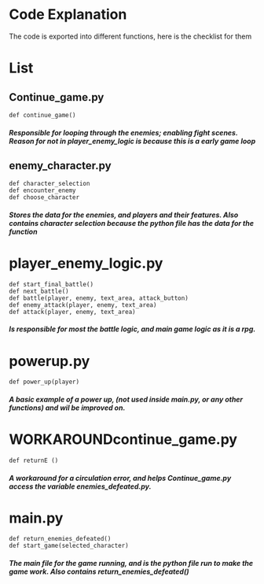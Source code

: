 # Code Explanation
The code is exported into different functions, here is the checklist for them

# List


##  Continue_game.py 
    def continue_game()

##### Responsible for looping through the enemies; enabling fight scenes. Reason for not in player_enemy_logic is because this is a early game loop

## enemy_character.py
    def character_selection
    def encounter_enemy
    def choose_character

##### Stores the data for the enemies, and players and their features. Also contains character selection because the python file has the data for the function


# player_enemy_logic.py
    def start_final_battle()
    def next_battle()
    def battle(player, enemy, text_area, attack_button)
    def enemy_attack(player, enemy, text_area)
    def attack(player, enemy, text_area)

##### Is responsible for most the battle logic, and main game logic as it is a rpg.



# powerup.py
    def power_up(player)

##### A basic example of a power up, (not used inside main.py, or any other functions) and wil be improved on.


# WORKAROUNDcontinue_game.py
    def returnE ()

##### A workaround for a circulation error, and helps Continue_game.py access the variable enemies_defeated.py.


# main.py
    def return_enemies_defeated()
    def start_game(selected_character)
  
##### The main file for the game running, and is the python file run to make the game work. Also contains return_enemies_defeated()